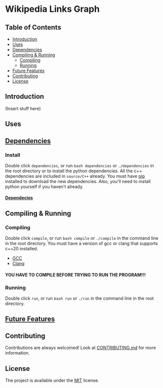 # Wikipedia Links Graph

## Table of Contents

- [Introduction](#introduction)
- [Uses](#uses)
- [Dependencies](#dependencies)
- [Compiling & Running](#compiling--running)
  - [Compiling](#compiling)
  - [Running](#running)
- [Future Features](#future-features)
- [Contributing](#contributing)
- [License](#license)

## Introduction

(Insert stuff here)

## Uses

## [Dependencies](DEPENDENCIES.md)

### Install

Double click `dependencies`, or run `bash dependencies` or `./dependencies` in the root directory or to install the python dependencies. All the c++ dependencies are included in `source/C++` already. You must have [pip](https://pip.pypa.io/en/stable/installation/) installed to download the new dependencies. Also, you'll need to install python yourself if you haven't already.

#### [Dependecies](DEPENDENCIES.md)

## Compiling & Running

### Compiling

Double click `compile`, or run `bash compile` or `./compile` in the command line in the root directory. You must have a version of gcc or clang that supports c++20 installed.

- [GCC](https://gcc.gnu.org/)
- [Clang](https://clang.llvm.org/)

#### YOU HAVE TO COMPILE BEFORE TRYING TO RUN THE PROGRAM!!!

### Running

Double click `run`, or run `bash run` or `./run` in the command line in the root directory.

## [Future Features](FUTURE_FEATURES.md)

## Contributing

Contributions are always welcomed! Look at [CONTRIBUTING.md](CONTRIBUTING.md) for more information.

## License

The project is available under the [MIT](https://opensource.org/licenses/MIT) license.
